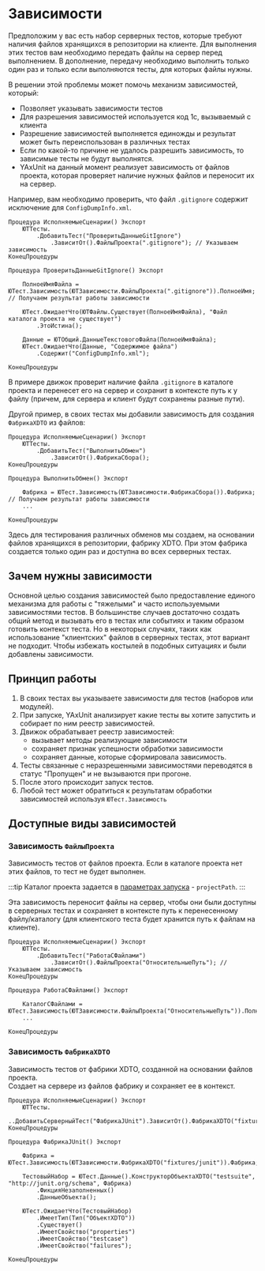 # Зависимости

Предположим у вас есть набор серверных тестов, которые требуют наличия файлов хранящихся в репозитории на клиенте.
Для выполнения этих тестов вам необходимо передать файлы на сервер перед выполнением. В дополнение, передачу необходимо выполнить только один раз и только если выполняются тесты, для которых файлы нужны.

В решении этой проблемы может помочь механизм зависимостей, который:

* Позволяет указывать зависимости тестов
* Для разрешения зависимостей используется код 1с, вызываемый с клиента
* Разрешение зависимостей выполняется единожды и результат может быть переиспользован в различных тестах
* Если по какой-то причине не удалось разрешить зависимость, то зависимые тесты не будут выполнятся.
* YAxUnit на данный момент реализует зависимость от файлов проекта, которая проверяет наличие нужных файлов и переносит их на сервер.

Например, вам необходимо проверить, что файл `.gitignore` содержит исключение для `ConfigDumpInfo.xml`.

```bsl
Процедура ИсполняемыеСценарии() Экспорт
    ЮТТесты.
        .ДобавитьТест("ПроверитьДанныеGitIgnore")
            .ЗависитОт().ФайлыПроекта(".gitignore"); // Указываем зависимость
КонецПроцедуры

Процедура ПроверитьДанныеGitIgnore() Экспорт

    ПолноеИмяФайла = ЮТест.Зависимость(ЮТЗависимости.ФайлыПроекта(".gitignore")).ПолноеИмя; // Получаем результат работы зависимости

    ЮТест.ОжидаетЧто(ЮТФайлы.Существует(ПолноеИмяФайла), "Файл каталога проекта не существует")
        .ЭтоИстина();

    Данные = ЮТОбщий.ДанныеТекстовогоФайла(ПолноеИмяФайла);
    ЮТест.ОжидаетЧто(Данные, "Содержимое файла")
        .Содержит("ConfigDumpInfo.xml");

КонецПроцедуры
```

В примере движок проверит наличие файла `.gitignore` в каталоге проекта и перенесет его на сервер и сохранит в контексте путь к у файлу (причем, для сервера и клиент будут сохранены разные пути).

Другой пример, в своих тестах мы добавили зависимость для создания `ФабрикаXDTO` из файлов:

```bsl
Процедура ИсполняемыеСценарии() Экспорт
    ЮТТесты.
        .ДобавитьТест("ВыполнитьОбмен")
            .ЗависитОт().ФабрикаСбора();
КонецПроцедуры

Процедура ВыполнитьОбмен() Экспорт

    Фабрика = ЮТест.Зависимость(ЮТЗависимости.ФабрикаСбора()).Фабрика; // Получаем результат работы зависимости
    ...

КонецПроцедуры
```

Здесь для тестирования различных обменов мы создаем, на основании файлов хранящихся в репозитории, фабрику XDTO. При этом фабрика создается только один раз и доступна во всех серверных тестах.

## Зачем нужны зависимости

Основной целью создания зависимостей было предоставление единого механизма для работы с "тяжелыми" и часто используемыми зависимостями тестов. В большинстве случаев достаточно создать общий метод и вызывать его в тестах или событиях и таким образом готовить контекст теста. Но в некоторых случаях, таких как использование "клиентских" файлов в серверных тестах, этот вариант не подходит. Чтобы избежать костылей в подобных ситуациях и были добавлены зависимости.

## Принцип работы

1. В своих тестах вы указываете зависимости для тестов (наборов или модулей).
2. При запуске, YAxUnit анализирует какие тесты вы хотите запустить и собирает по ним реестр зависимостей.
3. Движок обрабатывает реестр зависимостей:
   * вызывает методы реализующие зависимости
   * сохраняет признак успешности обработки зависимости
   * сохраняет данные, которые сформировала зависимость.
4. Тесты связанные с неразрешенными зависимостями переводятся в статус "Пропущен" и не вызываются при прогоне.
5. После этого происходит запуск тестов.
6. Любой тест может обратиться к результатам обработки зависимостей используя `ЮТест.Зависимость`

## Доступные виды зависимостей

### Зависимость `ФайлыПроекта`

Зависимость тестов от файлов проекта. Если в каталоге проекта нет этих файлов, то тест не будет выполнен.

:::tip
Каталог проекта задается в [параметрах запуска](../getting-started/run/configuration.md) - `projectPath`.
:::

Эта зависимость переносит файлы на сервер, чтобы они были доступны в серверных тестах и сохраняет в контексте путь к перенесенному файлу/каталогу (для клиентского теста будет хранится путь к файлам на клиенте).

```bsl
Процедура ИсполняемыеСценарии() Экспорт
    ЮТТесты.
        .ДобавитьТест("РаботаСФайлами")
            .ЗависитОт().ФайлыПроекта("ОтносительныеПуть"); // Указываем зависимость
КонецПроцедуры

Процедура РаботаСФайлами() Экспорт

    КаталогСФайлами = ЮТест.Зависимость(ЮТЗависимости.ФайлыПроекта("ОтносительныеПуть")).ПолноеИмя;
    ...

КонецПроцедуры
```

### Зависимость `ФабрикаXDTO`

Зависимость тестов от фабрики XDTO, созданной на основании файлов проекта.  
Создает на сервере из файлов фабрику и сохраняет ее в контекст.

```bsl
Процедура ИсполняемыеСценарии() Экспорт
    ЮТТесты.
        ..ДобавитьСерверныйТест("ФабрикаJUnit").ЗависитОт().ФабрикаXDTO("fixtures/junit")
КонецПроцедуры

Процедура ФабрикаJUnit() Экспорт

    Фабрика = ЮТест.Зависимость(ЮТЗависимости.ФабрикаXDTO("fixtures/junit")).Фабрика;

    ТестовыйНабор = ЮТест.Данные().КонструкторОбъектаXDTO("testsuite", "http://junit.org/schema", Фабрика)
        .ФикцияНезаполненных()
        .ДанныеОбъекта();

    ЮТест.ОжидаетЧто(ТестовыйНабор)
        .ИмеетТип(Тип("ОбъектXDTO"))
        .Существует()
        .ИмеетСвойство("properties")
        .ИмеетСвойство("testcase")
        .ИмеетСвойство("failures");

КонецПроцедуры
```
